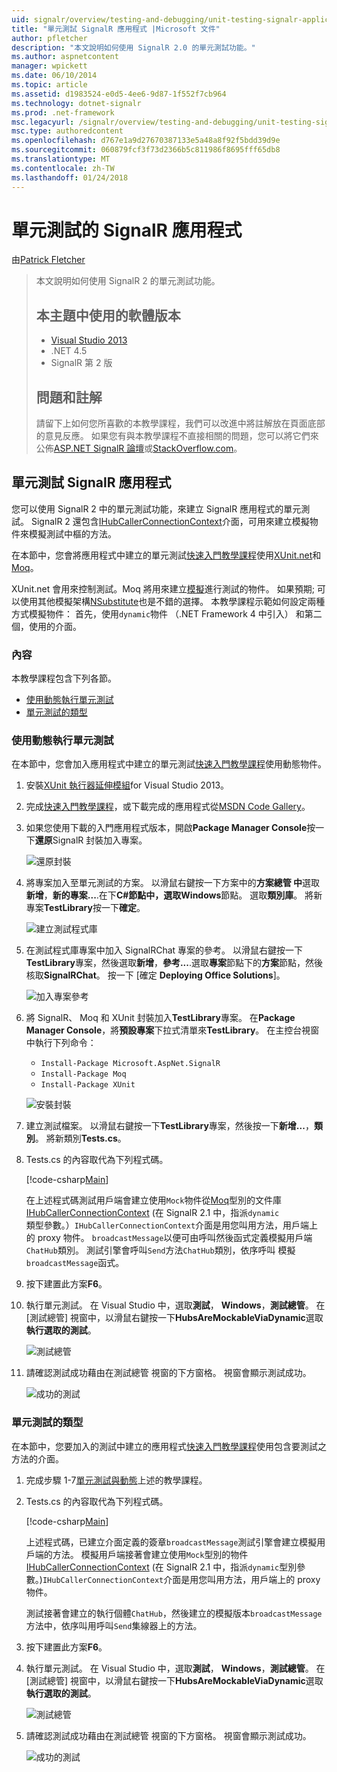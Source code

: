 ```yaml
---
uid: signalr/overview/testing-and-debugging/unit-testing-signalr-applications
title: "單元測試 SignalR 應用程式 |Microsoft 文件"
author: pfletcher
description: "本文說明如何使用 SignalR 2.0 的單元測試功能。"
ms.author: aspnetcontent
manager: wpickett
ms.date: 06/10/2014
ms.topic: article
ms.assetid: d1983524-e0d5-4ee6-9d87-1f552f7cb964
ms.technology: dotnet-signalr
ms.prod: .net-framework
msc.legacyurl: /signalr/overview/testing-and-debugging/unit-testing-signalr-applications
msc.type: authoredcontent
ms.openlocfilehash: d767e1a9d27670387133e5a48a8f92f5bdd39d9e
ms.sourcegitcommit: 060879fcf3f73d2366b5c811986f8695fff65db8
ms.translationtype: MT
ms.contentlocale: zh-TW
ms.lasthandoff: 01/24/2018
---
```

<a name="unit-testing-signalr-applications"></a>單元測試的 SignalR 應用程式
====================
由[Patrick Fletcher](https://github.com/pfletcher)

> 本文說明如何使用 SignalR 2 的單元測試功能。 
> 
> ## <a name="software-versions-used-in-this-topic"></a>本主題中使用的軟體版本
> 
> 
> - [Visual Studio 2013](https://www.microsoft.com/visualstudio/eng/2013-downloads)
> - .NET 4.5
> - SignalR 第 2 版
>   
> 
> 
> ## <a name="questions-and-comments"></a>問題和註解
> 
> 請留下上如何您所喜歡的本教學課程，我們可以改進中將註解放在頁面底部的意見反應。 如果您有與本教學課程不直接相關的問題，您可以將它們來公佈[ASP.NET SignalR 論壇](https://forums.asp.net/1254.aspx/1?ASP+NET+SignalR)或[StackOverflow.com](http://stackoverflow.com/)。


<a id="unit"></a>
## <a name="unit-testing-signalr-applications"></a>單元測試 SignalR 應用程式

您可以使用 SignalR 2 中的單元測試功能，來建立 SignalR 應用程式的單元測試。 SignalR 2 還包含[IHubCallerConnectionContext](https://msdn.microsoft.com/library/microsoft.aspnet.signalr.hubs.ihubcallerconnectioncontext(v=vs.118).aspx)介面，可用來建立模擬物件來模擬測試中樞的方法。

在本節中，您會將應用程式中建立的單元測試[快速入門教學課程](../getting-started/tutorial-getting-started-with-signalr.md)使用[XUnit.net](https://github.com/xunit/xunit)和[Moq](https://github.com/Moq/moq4)。

XUnit.net 會用來控制測試。Moq 將用來建立[模擬](http://en.wikipedia.org/wiki/Mock_object)進行測試的物件。 如果預期; 可以使用其他模擬架構[NSubstitute](http://nsubstitute.github.io/)也是不錯的選擇。 本教學課程示範如何設定兩種方式模擬物件： 首先，使用`dynamic`物件 （.NET Framework 4 中引入） 和第二個，使用的介面。

### <a name="contents"></a>內容

本教學課程包含下列各節。

- [使用動態執行單元測試](#dynamic)
- [單元測試的類型](#type)

<a id="dynamic"></a>
### <a name="unit-testing-with-dynamic"></a>使用動態執行單元測試

在本節中，您會加入應用程式中建立的單元測試[快速入門教學課程](../getting-started/tutorial-getting-started-with-signalr.md)使用動態物件。

1. 安裝[XUnit 執行器延伸模組](https://visualstudiogallery.msdn.microsoft.com/463c5987-f82b-46c8-a97e-b1cde42b9099)for Visual Studio 2013。
2. 完成[快速入門教學課程](../getting-started/tutorial-getting-started-with-signalr.md)，或下載完成的應用程式從[MSDN Code Gallery](https://code.msdn.microsoft.com/SignalR-Getting-Started-b9d18aa9)。
3. 如果您使用下載的入門應用程式版本，開啟**Package Manager Console**按一下**還原**SignalR 封裝加入專案。

    ![還原封裝](unit-testing-signalr-applications/_static/image1.png)
4. 將專案加入至單元測試的方案。 以滑鼠右鍵按一下方案中的**方案總管 中**選取**新增**，**新的專案...**.在下**C#**節點中，選取**Windows**節點。 選取**類別庫**。 將新專案**TestLibrary**按一下**確定**。

    ![建立測試程式庫](unit-testing-signalr-applications/_static/image2.png)
5. 在測試程式庫專案中加入 SignalRChat 專案的參考。 以滑鼠右鍵按一下**TestLibrary**專案，然後選取**新增**，**參考...**.選取**專案**節點下的**方案**節點，然後核取**SignalRChat**。 按一下 [確定 **Deploying Office Solutions**]。

    ![加入專案參考](unit-testing-signalr-applications/_static/image3.png)
6. 將 SignalR、 Moq 和 XUnit 封裝加入**TestLibrary**專案。 在**Package Manager Console**，將**預設專案**下拉式清單來**TestLibrary**。 在主控台視窗中執行下列命令：

    - `Install-Package Microsoft.AspNet.SignalR`
    - `Install-Package Moq`
    - `Install-Package XUnit`

    ![安裝封裝](unit-testing-signalr-applications/_static/image4.png)
7. 建立測試檔案。 以滑鼠右鍵按一下**TestLibrary**專案，然後按一下**新增...**，**類別**。 將新類別**Tests.cs**。
8. Tests.cs 的內容取代為下列程式碼。

    [!code-csharp[Main](unit-testing-signalr-applications/samples/sample1.cs)]

    在上述程式碼測試用戶端會建立使用`Mock`物件從[Moq](https://github.com/Moq/moq4)型別的文件庫[IHubCallerConnectionContext](https://msdn.microsoft.com/library/microsoft.aspnet.signalr.hubs.ihubcallerconnectioncontext(v=vs.118).aspx) (在 SignalR 2.1 中，指派`dynamic`類型參數。）`IHubCallerConnectionContext`介面是用您叫用方法，用戶端上的 proxy 物件。 `broadcastMessage`以便可由呼叫然後函式定義模擬用戶端`ChatHub`類別。 測試引擎會呼叫`Send`方法`ChatHub`類別，依序呼叫 模擬`broadcastMessage`函式。
9. 按下建置此方案**F6**。
10. 執行單元測試。 在 Visual Studio 中，選取**測試**， **Windows**，**測試總管**。 在 [測試總管] 視窗中，以滑鼠右鍵按一下**HubsAreMockableViaDynamic**選取**執行選取的測試**。

    ![測試總管](unit-testing-signalr-applications/_static/image5.png)
11. 請確認測試成功藉由在測試總管 視窗的下方窗格。 視窗會顯示測試成功。

    ![成功的測試](unit-testing-signalr-applications/_static/image6.png)

<a id="type"></a>
### <a name="unit-testing-by-type"></a>單元測試的類型

在本節中，您要加入的測試中建立的應用程式[快速入門教學課程](../getting-started/tutorial-getting-started-with-signalr.md)使用包含要測試之方法的介面。

1. 完成步驟 1-7[單元測試與動態](#dynamic)上述的教學課程。
2. Tests.cs 的內容取代為下列程式碼。

    [!code-csharp[Main](unit-testing-signalr-applications/samples/sample2.cs)]

    上述程式碼，已建立介面定義的簽章`broadcastMessage`測試引擎會建立模擬用戶端的方法。 模擬用戶端接著會建立使用`Mock`型別的物件[IHubCallerConnectionContext](https://msdn.microsoft.com/library/microsoft.aspnet.signalr.hubs.ihubcallerconnectioncontext(v=vs.118).aspx) (在 SignalR 2.1 中，指派`dynamic`型別參數。)`IHubCallerConnectionContext`介面是用您叫用方法，用戶端上的 proxy 物件。

    測試接著會建立的執行個體`ChatHub`，然後建立的模擬版本`broadcastMessage`方法中，依序叫用呼叫`Send`集線器上的方法。
3. 按下建置此方案**F6**。
4. 執行單元測試。 在 Visual Studio 中，選取**測試**， **Windows**，**測試總管**。 在 [測試總管] 視窗中，以滑鼠右鍵按一下**HubsAreMockableViaDynamic**選取**執行選取的測試**。

    ![測試總管](unit-testing-signalr-applications/_static/image7.png)
5. 請確認測試成功藉由在測試總管 視窗的下方窗格。 視窗會顯示測試成功。

    ![成功的測試](unit-testing-signalr-applications/_static/image8.png)
